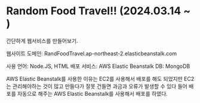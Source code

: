 # Random Food Travel!! (2024.03.14 ~ )
간단하게 웹서비스를 만들어보기.

웹사이트 도메인: RandFoodTravel.ap-northeast-2.elasticbeanstalk.com 

사용 언어: Node.JS, HTML
배포 서비스: AWS Elastic Beanstalk
DB: MongoDB

AWS Elastic Beanstalk를 사용한 이유는 EC2를 사용해서 배포를 해도 되었지만 EC2는 관리해야하는 것이 많고 만들다가 잘못 건들면 과금과 오류가 발생할 수 있다 들어 배포를 자동으로 해주는 AWS Elastic Beanstalk를 사용해서 배포를 하였다.

